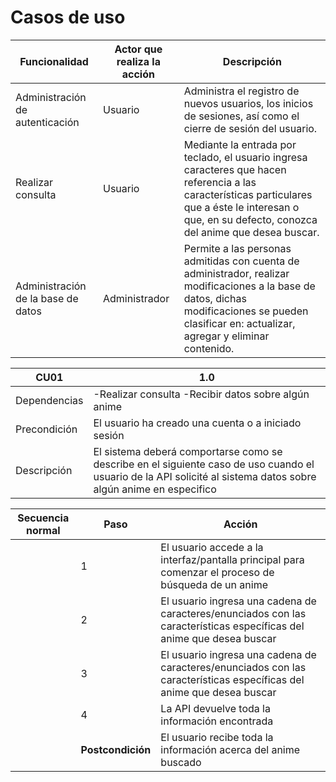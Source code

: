 # Casos de uso

|Funcionalidad |Actor que realiza la acción |Descripción |
|---|---|---|
|Administración de autenticación |Usuario | Administra el registro de nuevos usuarios, los inicios de sesiones, así como el cierre de sesión del usuario. |
|Realizar consulta |Usuario |Mediante la entrada por teclado, el usuario ingresa caracteres que hacen referencia a las características particulares que a éste le interesan o que, en su defecto, conozca del anime que desea buscar. |
|Administración de la base de datos |Administrador | Permite a las personas admitidas con cuenta de administrador, realizar modificaciones a la base de datos, dichas modificaciones se pueden clasificar en: actualizar, agregar y eliminar contenido. |


|CU01 |1.0 |
|---|---|
|Dependencias |-Realizar consulta -Recibir datos sobre algún anime |
|Precondición |El usuario ha creado una cuenta o a iniciado sesión |
|Descripción|El sistema deberá comportarse como se describe en el siguiente caso de uso cuando el usuario de la API solicité al sistema datos sobre algún anime en especifico |

|Secuencia normal |Paso |Acción |
|---|---|---|
| |1 |El usuario accede a la interfaz/pantalla principal para comenzar el proceso de búsqueda de un anime |
| |2 | El usuario ingresa una cadena de caracteres/enunciados con las características específicas del anime que desea buscar|
| |3 | El usuario ingresa una cadena de caracteres/enunciados con las características específicas del anime que desea buscar |
| |4 |La API devuelve toda la información encontrada |
||**Postcondición** |El usuario recibe toda la información acerca del anime buscado |


